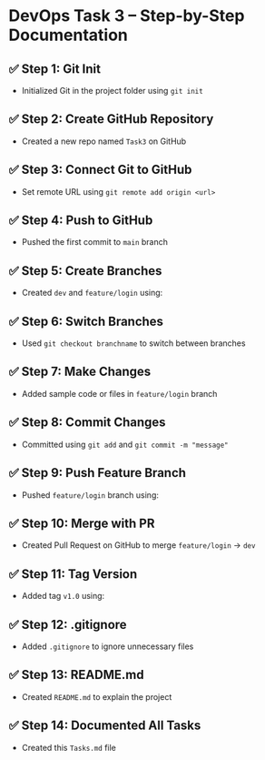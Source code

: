 # DevOps Task 3 – Step-by-Step Documentation

## ✅ Step 1: Git Init
- Initialized Git in the project folder using `git init`

## ✅ Step 2: Create GitHub Repository
- Created a new repo named `Task3` on GitHub

## ✅ Step 3: Connect Git to GitHub
- Set remote URL using `git remote add origin <url>`

## ✅ Step 4: Push to GitHub
- Pushed the first commit to `main` branch

## ✅ Step 5: Create Branches
- Created `dev` and `feature/login` using:


## ✅ Step 6: Switch Branches
- Used `git checkout branchname` to switch between branches

## ✅ Step 7: Make Changes
- Added sample code or files in `feature/login` branch

## ✅ Step 8: Commit Changes
- Committed using `git add` and `git commit -m "message"`

## ✅ Step 9: Push Feature Branch
- Pushed `feature/login` branch using:


## ✅ Step 10: Merge with PR
- Created Pull Request on GitHub to merge `feature/login` → `dev`

## ✅ Step 11: Tag Version
- Added tag `v1.0` using:


## ✅ Step 12: .gitignore
- Added `.gitignore` to ignore unnecessary files

## ✅ Step 13: README.md
- Created `README.md` to explain the project

## ✅ Step 14: Documented All Tasks
- Created this `Tasks.md` file

